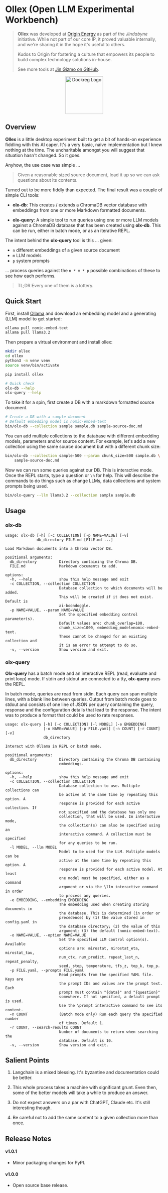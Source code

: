 # Ollex (Open LLM Experimental Workbench)

> **Ollex** was developed at [Origin Energy](https://www.originenergy.com.au) as part of the
> *Jindabyne* initiative. While not part of our core IP, it proved valuable
> internally, and we're sharing it in the hope it's useful to others.
> 
> Kudos to Origin for fostering a culture that empowers its people
> to build complex technology solutions in-house.
> 
> See more tools at [Jin Gizmo on GitHub](https://jin-gizmo.github.io).

<div align="center">
<img src="./doc/img/ollex.png" alt="Dockreg Logo" width="120px" height="auto">
</div>

## Overview

**Ollex** is a little desktop experiment built to get a bit of hands-on
experience fiddling with this AI caper. It's a very basic, naive implementation
but I knew nothing at the time. The uncharitable amongst you will suggest that
situation hasn't changed. So it goes.

Anyhow, the use case was simple ...

> Given a reasonable sized source document, load it up so we can ask
> questions about its contents. 

Turned out to be more fiddly than expected. The final result was a couple of
simple CLI tools:

*   **olx-db**:  This creates / extends a ChromaDB vector database with
    embeddings from one or more Markdown formatted documents.

*   **olx-query**: A simple tool to run queries using one or more LLM models against
    a ChromaDB database that has been created using **olx-db**. This can be run,
    either in batch mode, or as an iterative REPL.

The intent behind the **olx-query** tool is this ... given:

*   `n` different embeddings of a given source document
*   `m` LLM models
*   `p` system prompts

... process queries against the `n * m * p` possible combinations of these to
see how each performs.

> TL;DR Every one of them is a lottery.

## Quick Start

First, install [Ollama](https://ollama.com) and download an embedding model and
a generating (LLM) model to get started:

```bash
ollama pull nomic-embed-text
allama pull llama3.2
```

Then prepare a virtual environment and install ollex:
```bash
mkdir ollex
cd ollex
python3 -m venv venv
source venv/bin/activate

pip install ollex

# Quick check
olx-db --help
olx-query --help
```

To take it for a spin, first create a DB with a markdown formatted source
document.

```bash
# Create a DB with a sample document
# Default embedding model is nomic-embed-text 
bin/olx-db --collection sample sample.db sample-source-doc.md
```

You can add multiple collections to the database with different embedding models,
parameters and/or source content. For example, let's add a new collection using
the same source document but with a different chunk size:

```bash
bin/olx-db --collection sample-500 --param chunk_size=500 sample.db \
    sample-source-doc.md
```

Now we can run some queries against our DB. This is interactive mode.
Once the REPL starts, type a question or `\h` for help. This will describe the
commands to do things such as change LLMs, data collections and system prompts
being used.

```bash
bin/olx-query --llm llama3.2 --collection sample sample.db
```

## Usage

### olx-db

```bare
usage: olx-db [-h] [-c COLLECTION] [-p NAME=VALUE] [-v]
              db_directory FILE.md [FILE.md ...]

Load Markdown documents into a Chroma vector DB.

positional arguments:
  db_directory          Directory containing the Chroma DB.
  FILE.md               Markdown documents to add.

options:
  -h, --help            show this help message and exit
  -c COLLECTION, --collection COLLECTION
                        Database collection to which documents will be added.
                        This will be created if it does not exist. Default is
                        ai-boondoggle.
  -p NAME=VALUE, --param NAME=VALUE
                        Set the specified embedding control parameter(s).
                        Default values are: chunk_overlap=100,
                        chunk_size=1000, embedding_model=nomic-embed-text.
                        These cannot be changed for an existing collection and
                        it is an error to attempt to do so.
  -v, --version         Show version and exit.
```

### olx-query

**Olx-query** has a batch mode and an interactive REPL (read, evaluate and print
loop) mode. If stdin and stdout are connected to a tty, **olx-query** uses the
REPL. 

In batch mode, queries are read from stdin. Each query can span multiple lines,
with a blank line between queries. Output from batch mode goes to stdout and
consists of one line of JSON per query containing the query, response and the
configuration details that lead to the response. The intent was to produce a
format that could be used to rate responses.

```bare
usage: olx-query [-h] [-c COLLECTION] [-l MODEL] [-e EMBEDDING]
                 [-o NAME=VALUE] [-p FILE.yaml] [-n COUNT] [-r COUNT] [-v]
                 db_directory

Interact with Ollama in REPL or batch mode.

positional arguments:
  db_directory          Directory containing the Chroma DB containing
                        embeddings.

options:
  -h, --help            show this help message and exit
  -c COLLECTION, --collection COLLECTION
                        Database collection to use. Multiple collections can
                        be active at the same time by repeating this option. A
                        response is provided for each active collection. If
                        not specified and the database has only one
                        collection, that will be used. In interactive mode,
                        the collection(s) can also be specified using an
                        interactive command. A collection must be specified
                        for any queries to be run.
  -l MODEL, --llm MODEL
                        Model to be used for the LLM. Multiple models can be
                        active at the same time by repeating this option. A
                        response is provided for each active model. At least
                        one model must be specified, either as a command
                        argument or via the \llm interactive command in order
                        to process any queries.
  -e EMBEDDING, --embedding EMBEDDING
                        The embedding used when creating storing documents in
                        the database. This is determined (in order or
                        precedence) by (1) the value stored in config.yaml in
                        the database directory; (2) the value of this
                        argument; (3) the default (nomic-embed-text).
  -o NAME=VALUE, --option NAME=VALUE
                        Set the specified LLM control option(s). Available
                        options are: mirostat, mirostat_eta, mirostat_tau,
                        num_ctx, num_predict, repeat_last_n, repeat_penalty,
                        seed, stop, temperature, tfs_z, top_k, top_p.
  -p FILE.yaml, --prompts FILE.yaml
                        Read prompts from the specified YAML file. Keys are
                        the prompt IDs and values are the prompt text. Each
                        prompt must contain "{data}" and "{question}"
                        somewhere. If not specified, a default prompt is used.
                        Use the \prompt interactive command to see its content.
  -n COUNT              (Batch mode only) Run each query the specified number
                        of times. Default 1.
  -r COUNT, --search-results COUNT
                        Number of documents to return when searching the
                        database. Default is 10.
  -v, --version         Show version and exit.
```

## Salient Points

1.  Langchain is a mixed blessing. It's byzantine and documentation could be better.

2.  This whole process takes a machine with significant grunt. Even then, some
    of the better models will take a while to produce an answer.

3.  Do not expect answers on a par with ChatGPT, Claude etc. It's still
    interesting though.

4.  Be careful not to add the same content to a given collection more than once.

## Release Notes

#### v1.0.1

*   Minor packaging changes for PyPI.

#### v1.0.0

*   Open source base release.

